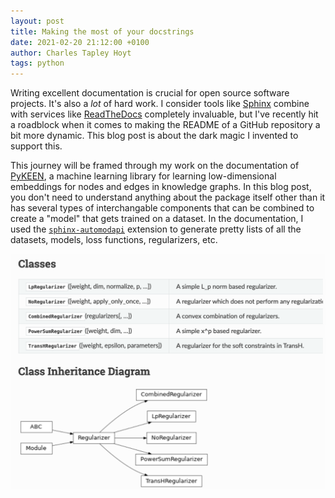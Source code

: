 ```yaml
---
layout: post
title: Making the most of your docstrings
date: 2021-02-20 21:12:00 +0100
author: Charles Tapley Hoyt
tags: python
---
```

Writing excellent documentation is crucial for open source software projects. It's also a *lot* of
hard work. I consider tools like [Sphinx](https://www.sphinx-doc.org) combine with services
like [ReadTheDocs](https://readthedocs.org/) completely invaluable, but I've recently hit a
roadblock when it comes to making the README of a GitHub repository a bit more dynamic. This blog
post is about the dark magic I invented to support this.

This journey will be framed through my work on the documentation of
[PyKEEN](https://github.com/pykeen/pykeen/), a machine learning library for learning low-dimensional
embeddings for nodes and edges in knowledge graphs. In this blog post, you don't need to understand
anything about the package itself other than it has several types of interchangable components
that can be combined to create a "model" that gets trained on a dataset. In the documentation,
I used the [`sphinx-automodapi`](https://sphinx-automodapi.readthedocs.io) extension to generate
pretty lists of all the datasets, models, loss functions, regularizers, etc.

![Sphinx Automodapi](/img/docdata_sphinx_automodapi.png)
